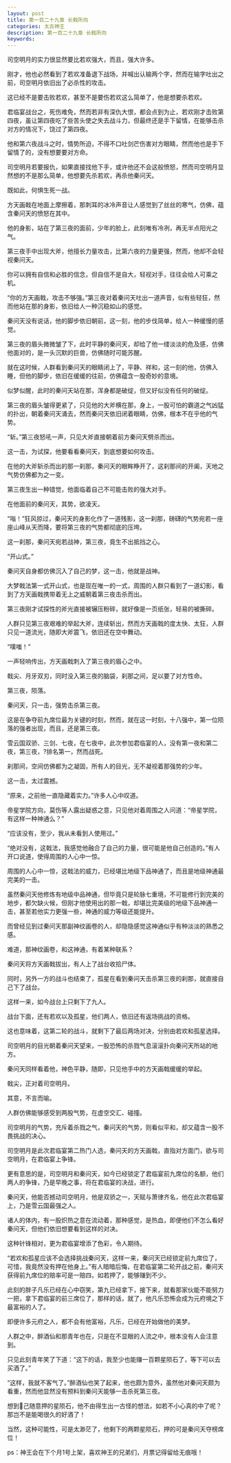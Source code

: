 ```yaml
---
layout: post
title: 第一百二十九章 长戟所向
categories: 太古神王
description: 第一百二十九章 长戟所向
keywords:
---
```


司空明月的实力很显然要比若欢强大，而且，强大许多。

刚才，他也必然看到了若欢准备退下战场，并喊出认输两个字，然而在输字吐出之前，司空明月依旧出了必杀性的攻击。

这已经不是要击败若欢，甚至不是要伤若欢这么简单了，他是想要杀若欢。

君临宴战台之，死伤难免，然而若非有深仇大恨，都会点到为止，若欢刚才击败第四夜，虽让第四夜吃了些苦头使之失去战斗力，但最终还是手下留情，在能够击杀对方的情况下，饶过了第四夜。

他和第六夜战斗之时，情势所迫，不得不口吐剑芒伤害对方眼睛，然而他也是手下留情了的，没有想要要对方命。

司空明月若要报仇，如果直接找他下手，或许他还不会这般愤怒，然而司空明月显然想的不是那么简单，他想要先杀若欢，再杀他秦问天。

既如此，何惧生死一战。

方天画戟在地面上摩擦着，那刺耳的冰冷声音让人感觉到了丝丝的寒气，仿佛，蕴含秦问天的愤怒在其中。

他的身影，站在了第三夜的面前，少年的脸上，此刻唯有冷冽，再无半点阳光之气。

第三夜手中出现大斧，他擅长力量攻击，比第六夜的力量更强，然而，他却不会轻视秦问天。

你可以拥有自信和必胜的信念，但自信不是自大，轻视对手，往往会给人可乘之机。

“你的方天画戟，攻击不够强。”第三夜对着秦问天吐出一道声音，似有些轻狂，然而他站在那的身影，依旧给人一种沉稳如山的感觉。

秦问天没有说话，他的脚步依旧朝前，这一刻，他的步伐简单，给人一种缓慢的感觉。

第三夜的眉头微微皱了下，此时平静的秦问天，却给了他一缕淡淡的危及感，仿佛他面对的，是一头沉默的巨兽，仿佛随时可能苏醒。

就在这时候，人群看到秦问天的眼睛闭上了，平静、祥和，这一刻的他，仿佛入睡，但他的脚步，依旧在缓缓的往前，仿佛蕴含一股奇妙的意境。

似梦似醒，此时的秦问天站在那，浑身都是破绽，但又好似没有任何的破绽。

第三夜的眉头皱得更紧了，只见他的大斧横在那，身上，一股可怕的霸道之气凶猛的扑出，朝着秦问天涌去，然而秦问天依旧闭着眼睛，仿佛，根本不在乎他的气势。

“斩。”第三夜怒吼一声，只见大斧直接朝着前方秦问天劈杀而出。

这一击，为试探，他要看看秦问天，到底想要如何攻击。

在他的大斧斩杀而出的那一刹那，秦问天的眼眸睁开了，这刹那间的开阖，天地之气势仿佛都为之一变。

第三夜生出一种错觉，他面临着自己不可能击败的强大对手。

在他面前的秦问天，其势，欲凌天。

“嗡！”狂风掠过，秦问天的身影化作了一道残影，这一刹那，磅礴的气势宛若一座座山峰从天而降，要将第三夜的气势都彻底的压垮。

这一刹那，秦问天宛若战神，第三夜，竟生不出抵挡之心。

“开山式。”

秦问天自身都仿佛沉入了自己的梦，这一击，他就是战神。

大梦戟法第一式开山式，也是现在唯一的一式，周围的人群只看到了一道幻影，看到了方天画戟携带着无上之威朝着第三夜击杀而出。

第三夜刚才试探性的斧光直接被辗压粉碎，就好像是一页纸张，轻易的被撕碎。

人群只见第三夜艰难的举起大斧，连续斩出，然而方天画戟的度太快、太狂，人群只见一道流光，随即大斧震飞，依旧还在空中舞动。

“噗嗤！”

一声轻响传出，方天画戟刺入了第三夜的眉心之中。

戟尖、月牙双刃，同时没入第三夜的脑袋，刹那之间，足以要了对方性命。

第三夜，陨落。

秦问天，只一击，强势击杀第三夜。

这是在争夺前九席位最为关键的时刻，然而，就在这一时刻，十八强中，第一位陨落的强者出现，而且，还是第三夜。

雪云国双骄、三剑、七夜，在七夜中，此次参加君临宴的人，没有第一夜和第二夜，第三夜，?排名第一，然而战死。

刹那间，空间仿佛都为之凝固，所有人的目光，无不凝视着那强势的少年。

这一击，太过震撼。

“原来，之前他一直隐藏着实力。”许多人心中叹道。

帝星学院方向，莫伤等人露出疑惑之意，只见他对着周围之人问道：“帝星学院，有这样一种神通么？”

“应该没有，至少，我从未看到人使用过。”

“绝对没有，这戟法，我感觉他融合了自己的力量，很可能是他自己创造的。”有人开口说道，使得周围的人心中一惊。

周围的人心中一惊，这戟法的威力，已经堪比地级下品神通了，而且是地级神通最完美的一击。

虽然秦问天他修炼有地级中品神通，但毕竟只是轮脉七重境，不可能修行到完美的地步，都欠缺火候，但刚才他使用出的那一戟，却堪比完美级的地级下品神通一击，甚至若他实力更强一些，神通的威力等级还能提升。

而曾经见到过秦问天那副神纹画卷的人，却隐隐感觉这神通似乎有种淡淡的熟悉之感。

难道，那神纹画卷，和这神通，有着某种联系？

秦问天将方天画戟拔出，有人上了战台收拾尸体。

同时，另外一方的战斗也结束了，孤星在看到秦问天击杀第三夜的刹那，就直接自己下了战台。

这样一来，如今战台上只剩下了九人。

战台下面，还有若欢以及孤星，他们两人，依旧还有返场挑战的资格。

这也意味着，这第二轮的战斗，就剩下了最后两场对决，分别由若欢和孤星选择。

司空明月的目光朝着秦问天望来，一股恐怖的杀戮气息滚滚扑向秦问天所站的地方。

秦问天同样看着他，神色平静，随即，只见他手中的方天画戟缓缓的举起。

戟尖，正对着司空明月。

其意，不言而喻。

人群仿佛能够感受到两股气势，在虚空交汇、碰撞。

司空明月的气势，充斥着杀戮之气，秦问天的气势，则看似平和，却又蕴含一股不畏挑战的决心。

司空明月是此次君临宴第二热门人选，秦问天的方天画戟，直指对方面门，欲与司空明月，在君临宴上争锋。

更有意思的是，司空明月和秦问天，如今已经锁定了君临宴前九席位的名额，他们两人的争锋，乃是早晚之事，将在君临宴的决战，进行。

秦问天，他能否撼动司空明月，他是双骄之一，天赋与萧律齐名，他在此次君临宴上，乃是雪云国最强之人。

诸人的体内，有一股炽热之意在流动着，那种感觉，是热血，即便他们不怎么看好秦问天，但他们依旧想要看到这样的对决。

这种针锋相对，更为君临宴增添了色彩，令人期待。

“若欢和孤星应该不会选择挑战秦问天，这样一来，秦问天已经锁定前九席位了，可惜，我竟然没有押在他身上。”有人暗暗后悔，在君临宴第二轮开战之前，秦问天获得前九席位的赔率可是一赔四，如若押了，能够赚到不少。

此刻的胖子凡乐已经在心中窃笑，第九已经拿下，接下来，就看那家伙能不能努力一把，拿下君临宴的前三席位了，那样的话，就了，他凡乐恐怖会成为元府境之下最富裕的人了。

即便许多元府之人，都不会有他富裕，凡乐，已经在开始做他的美梦。

人群之中，醉酒仙和那青年也在，只是在不显眼的人流之中，根本没有人会注意到。

只见此刻青年笑了下道：“这下的话，我至少也能赚一百颗星陨石了，等下可以去买酒了。”

“这样，我就不客气了。”醉酒仙也笑了起来，他也颇为意外，虽然他对秦问天颇为看重，然而他显然没有预料到秦问天能够一击杀死第三夜。

想到己随意押的星陨石，他不由得生出一古怪的想法，如若不小心真的中了呢？那岂不是能喝很久的好酒了！

当然，这种可能性，可是太渺茫了，他剩下的两颗星陨石，押的可是秦问天夺榜席位！

ps：神王会在下个月1号上架，喜欢神王的兄弟们，月票记得留给无痕哦！

